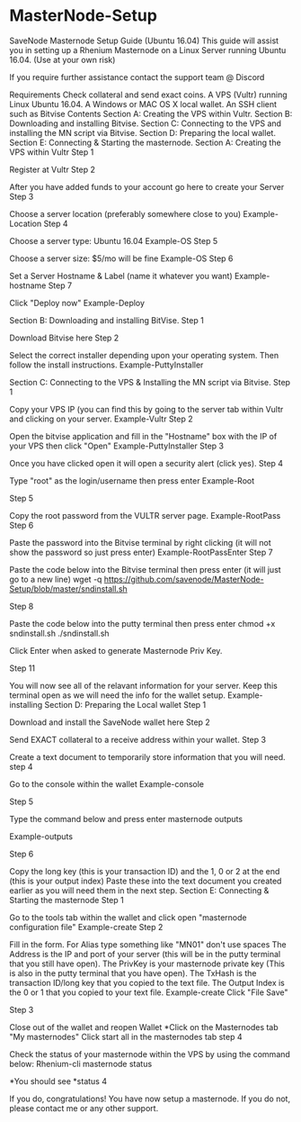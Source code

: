 # MasterNode-Setup

SaveNode Masternode Setup Guide (Ubuntu 16.04)
This guide will assist you in setting up a Rhenium Masternode on a Linux Server running Ubuntu 16.04. (Use at your own risk)

If you require further assistance contact the support team @ Discord

Requirements
Check collateral and send exact coins.
A VPS (Vultr) running Linux Ubuntu 16.04.
A Windows or MAC OS X local wallet.
An SSH client such as Bitvise
Contents
Section A: Creating the VPS within Vultr.
Section B: Downloading and installing Bitvise.
Section C: Connecting to the VPS and installing the MN script via Bitvise.
Section D: Preparing the local wallet.
Section E: Connecting & Starting the masternode.
Section A: Creating the VPS within Vultr
Step 1

Register at Vultr
Step 2

After you have added funds to your account go here to create your Server
Step 3

Choose a server location (preferably somewhere close to you) Example-Location
Step 4

Choose a server type: Ubuntu 16.04 Example-OS
Step 5

Choose a server size: $5/mo will be fine Example-OS
Step 6

Set a Server Hostname & Label (name it whatever you want) Example-hostname
Step 7

Click "Deploy now"
Example-Deploy

Section B: Downloading and installing BitVise.
Step 1

Download Bitvise here
Step 2

Select the correct installer depending upon your operating system. Then follow the install instructions.
Example-PuttyInstaller

Section C: Connecting to the VPS & Installing the MN script via Bitvise.
Step 1

Copy your VPS IP (you can find this by going to the server tab within Vultr and clicking on your server. Example-Vultr
Step 2

Open the bitvise application and fill in the "Hostname" box with the IP of your VPS then click "Open" Example-PuttyInstaller
Step 3

Once you have clicked open it will open a security alert (click yes).
Step 4

Type "root" as the login/username then press enter
Example-Root

Step 5

Copy the root password from the VULTR server page. Example-RootPass
Step 6

Paste the password into the Bitvise terminal by right clicking (it will not show the password so just press enter) Example-RootPassEnter
Step 7

Paste the code below into the Bitvise terminal then press enter (it will just go to a new line)
wget -q https://github.com/savenode/MasterNode-Setup/blob/master/sndinstall.sh

Step 8

Paste the code below into the putty terminal then press enter
chmod +x sndinstall.sh
./sndinstall.sh

Click Enter when asked to generate Masternode Priv Key.

Step 11

You will now see all of the relavant information for your server.
Keep this terminal open as we will need the info for the wallet setup. Example-installing
Section D: Preparing the Local wallet
Step 1

Download and install the SaveNode wallet here
Step 2

Send EXACT collateral to a receive address within your wallet.
Step 3

Create a text document to temporarily store information that you will need.
step 4

Go to the console within the wallet
Example-console

Step 5

Type the command below and press enter
masternode outputs

Example-outputs

Step 6

Copy the long key (this is your transaction ID) and the 1, 0 or 2 at the end (this is your output index)
Paste these into the text document you created earlier as you will need them in the next step.
Section E: Connecting & Starting the masternode
Step 1

Go to the tools tab within the wallet and click open "masternode configuration file" Example-create
Step 2

Fill in the form.
For Alias type something like "MN01" don't use spaces
The Address is the IP and port of your server (this will be in the putty terminal that you still have open).
The PrivKey is your masternode private key (This is also in the putty terminal that you have open).
The TxHash is the transaction ID/long key that you copied to the text file.
The Output Index is the 0 or 1 that you copied to your text file. Example-create
Click "File Save"

Step 3

Close out of the wallet and reopen Wallet *Click on the Masternodes tab "My masternodes"
Click start all in the masternodes tab
step 4

Check the status of your masternode within the VPS by using the command below:
Rhenium-cli masternode status

*You should see *status 4

If you do, congratulations! You have now setup a masternode. If you do not, please contact me or any other support.


